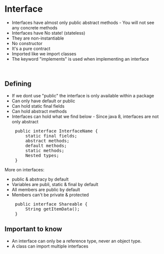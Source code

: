 <h1>Interface</h1>

- Interfaces have almost only public abstract methods - You will not see any concrete methods
- Interfaces have No state! (stateless)
- They are non-instantiable
- No constructor 
- It's a pure contract
- Imported like we import classes
- The keyword "implements" is used when implementing an interface

<br>
<h2>Defining</h2>

- If we dont use "public" the interface is only available within a package
- Can only have default or public
- Can hold static final fields
- Can hold abstract methods
- Interfaces can hold what we find below - Since java 8, interfaces are not only abstract
<pre>
    public interface InterfaceName {
        static final fields;
        abstract methods;
        default methods;
        static methods;
        Nested types;
    }
</pre>

More on interfaces:
- public & abstracy by default
- Variables are publi, static & final by default
- All members are public by default
- Members can't be private & protected

<pre>
    public interface Shareable {
        String getItemData();
    }
</pre>

<h2>Important to know</h2>

- An interface can only be a reference type, never an object type.
- A class can import multiple interfaces